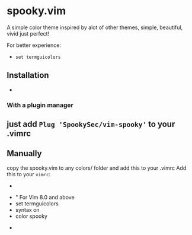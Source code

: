 # spooky.vim
A simple color theme inspired by alot of other themes, simple, beautiful, vivid
just perfect!


For better experience:
   - `set termguicolors`

## Installation
-
### With a plugin manager
just add `Plug 'SpookySec/vim-spooky'` to your .vimrc
-
## Manually
copy the spooky.vim to any colors/ folder and add this to your .vimrc
Add this to your `vimrc`:
- ```vim
- " For Vim 8.0 and above
- set termguicolors
- syntax on
- color spooky
- ```

